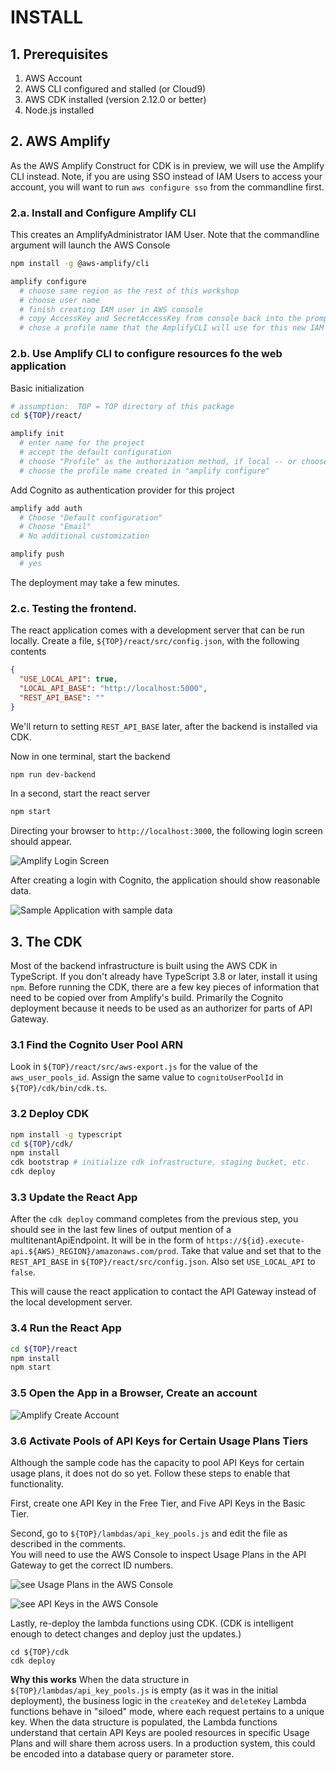 # INSTALL

## 1. Prerequisites

1. AWS Account
2. AWS CLI configured and stalled (or Cloud9)
3. AWS CDK installed (version 2.12.0 or better)
3. Node.js installed

## 2. AWS Amplify

As the AWS Amplify Construct for CDK is in preview, we will use the Amplify CLI instead. Note, if you are using SSO instead of IAM Users to access your account, you will want to run `aws configure sso` from the commandline first.

### 2.a. Install and Configure Amplify CLI

This creates an AmplifyAdministrator IAM User.  Note that the commandline argument will launch the AWS Console

```bash
npm install -g @aws-amplify/cli

amplify configure
  # choose same region as the rest of this workshop
  # choose user name
  # finish creating IAM user in AWS console
  # copy AccessKey and SecretAccessKey from console back into the prompt
  # chose a profile name that the AmplifyCLI will use for this new IAM user
```

### 2.b. Use Amplify CLI to configure resources fo the web application

Basic initialization 
```bash
# assumption:  TOP = TOP directory of this package
cd ${TOP}/react/ 

amplify init
  # enter name for the project
  # accept the default configuration
  # choose "Profile" as the authorization method, if local -- or choose AWS Access Keys (Cloud9)
  # choose the profile name created in "amplify configure"
```

Add Cognito as authentication provider for this project
```bash
amplify add auth
  # Choose "Default configuration"
  # Choose "Email"
  # No additional customization

amplify push
  # yes
```

The deployment may take a few minutes. 

### 2.c. Testing the frontend.

The react application comes with a development server that can be run locally. Create a file, `${TOP}/react/src/config.json`, with the following contents 
```json
{
  "USE_LOCAL_API": true,
  "LOCAL_API_BASE": "http://localhost:5000",
  "REST_API_BASE": ""
}
```
We'll return to setting `REST_API_BASE` later, after the backend is installed via CDK.


Now in one terminal, start the backend
```bash
npm run dev-backend
```

In a second, start the react server
```bash
npm start
```

Directing your browser to `http://localhost:3000`, the following login screen should appear. 

![Amplify Login Screen](/assets/images/amplify-login.png)

After creating a login with Cognito, the application should show reasonable data. 

![Sample Application with sample data](/assets/images/react-local-server.png)

## 3. The CDK

Most of the backend infrastructure is built using the AWS CDK in TypeScript.  If you don't already have TypeScript 3.8 or later, install it using `npm`.  Before running the CDK, there are a few key pieces of information that need to be copied over from Amplify's build.  Primarily the Cognito deployment because it needs to be used as an authorizer for parts of API Gateway.

### 3.1 Find the Cognito User Pool ARN

Look in `${TOP}/react/src/aws-export.js` for the value of the `aws_user_pools_id`.  Assign the same value to `cognitoUserPoolId` in `${TOP}/cdk/bin/cdk.ts`.

### 3.2 Deploy CDK

```bash
npm install -g typescript
cd ${TOP}/cdk/
npm install
cdk bootstrap # initialize cdk infrastructure, staging bucket, etc.
cdk deploy
```
### 3.3 Update the React App

After the `cdk deploy` command completes from the previous step, you should see in the last few lines of output mention of a multitenantApiEndpoint.  It will be in the form of `https://${id}.execute-api.${AWS)_REGION}/amazonaws.com/prod`.  Take that value and set that to the `REST_API_BASE` in `${TOP}/react/src/config.json`.  Also set `USE_LOCAL_API` to `false`.

This will cause the react application to contact the API Gateway instead of the local development server.

### 3.4 Run the React App

```bash
cd ${TOP}/react
npm install
npm start
```

### 3.5 Open the App in a Browser, Create an account

![Amplify Create Account](assets/images/amplify-create.png)

### 3.6 Activate Pools of API Keys for Certain Usage Plans Tiers

Although the sample code has the capacity to pool API Keys for certain usage plans, it does not do so yet.  Follow these steps to enable that functionality.
 
First, create one API Key in the Free Tier, and Five API Keys in the Basic Tier.

Second, go to `${TOP}/lambdas/api_key_pools.js` and edit the file as described in the comments.   
 You will need to use the AWS Console to inspect Usage Plans in the API Gateway to get the correct ID numbers.

![see Usage Plans in the AWS Console](assets/images/AWSConsole_UsagePlans.png)

![see API Keys in the AWS Console](assets/images/AWSConsole_APIKeys.png)


Lastly, re-deploy the lambda functions using CDK.  (CDK is intelligent enough to detect changes and deploy just the updates.)
```
cd ${TOP}/cdk
cdk deploy
```

__Why this works__
When the data structure in `${TOP}/lambdas/api_key_pools.js` is empty (as it was in the initial deployment), the business logic in the `createKey` and `deleteKey` Lambda functions behave in "siloed" mode, where each request pertains to a unique key. When the data structure is populated, the Lambda functions understand that certain API Keys are pooled resources in specific Usage Plans and will share them across users.  In a production system, this could be encoded into a database query or parameter store. 


